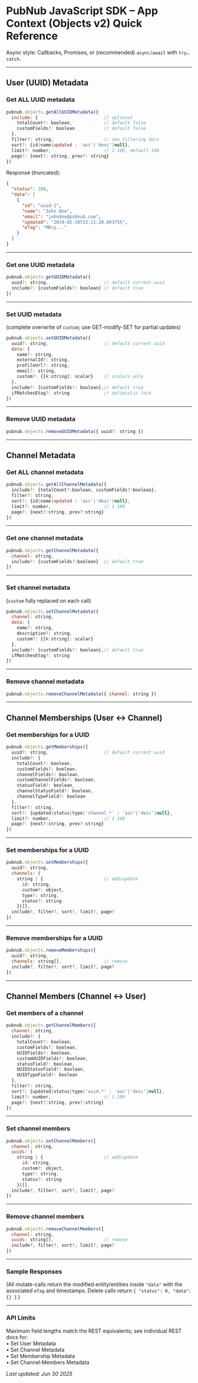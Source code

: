# PubNub JavaScript SDK – App Context (Objects v2) Quick Reference  

Async style: Callbacks, Promises, or (recommended) `async/await` with `try…catch`.

---

## User (UUID) Metadata  

### Get ALL UUID metadata  

```js
pubnub.objects.getAllUUIDMetadata({
  include: {                         // optional
    totalCount?: boolean,            // default false
    customFields?: boolean           // default false
  },
  filter?: string,                   // see filtering docs
  sort?: {id|name|updated : 'asc'|'desc'|null},
  limit?: number,                    // 1-100, default 100
  page?: {next?: string, prev?: string}
})
```

Response (truncated):

```json
{
  "status": 200,
  "data": [
    {
      "id": "uuid-1",
      "name": "John Doe",
      "email": "johndoe@pubnub.com",
      "updated": "2019-02-20T23:11:20.893755",
      "eTag": "MDcy..."
    }
  ]
}
```

---

### Get one UUID metadata  

```js
pubnub.objects.getUUIDMetadata({
  uuid?: string,                     // default current uuid
  include?: {customFields?: boolean} // default true
})
```

---

### Set UUID metadata  
(complete overwrite of `custom`; use GET-modify-SET for partial updates)

```js
pubnub.objects.setUUIDMetadata({
  uuid?: string,                     // default current uuid
  data: {
    name?: string,
    externalId?: string,
    profileUrl?: string,
    email?: string,
    custom?: {[k:string]: scalar}    // scalars only
  },
  include?: {customFields?: boolean},// default true
  ifMatchesEtag?: string             // optimistic lock
})
```

---

### Remove UUID metadata  

```js
pubnub.objects.removeUUIDMetadata({ uuid?: string })
```

---

## Channel Metadata  

### Get ALL channel metadata  

```js
pubnub.objects.getAllChannelMetadata({
  include?: {totalCount?:boolean, customFields?:boolean},
  filter?: string,
  sort?: {id|name|updated : 'asc'|'desc'|null},
  limit?: number,                    // 1-100
  page?: {next?:string, prev?:string}
})
```

---

### Get one channel metadata  

```js
pubnub.objects.getChannelMetadata({
  channel: string,
  include?: {customFields?:boolean}  // default true
})
```

---

### Set channel metadata  
(`custom` fully replaced on each call)

```js
pubnub.objects.setChannelMetadata({
  channel: string,
  data: {
    name?: string,
    description?: string,
    custom?: {[k:string]: scalar}
  },
  include?: {customFields?: boolean},// default true
  ifMatchesEtag?: string
})
```

---

### Remove channel metadata  

```js
pubnub.objects.removeChannelMetadata({ channel: string })
```

---

## Channel Memberships (User ↔ Channel)  

### Get memberships for a UUID  

```js
pubnub.objects.getMemberships({
  uuid?: string,                     // default current uuid
  include?: {
    totalCount?: boolean,
    customFields?: boolean,
    channelFields?: boolean,
    customChannelFields?: boolean,
    statusField?: boolean,
    channelStatusField?: boolean,
    channelTypeField?: boolean
  },
  filter?: string,
  sort?: {updated|status|type|'channel.*' : 'asc'|'desc'|null},
  limit?: number,                    // 1-100
  page?: {next?:string, prev?:string}
})
```

---

### Set memberships for a UUID  

```js
pubnub.objects.setMemberships({
  uuid?: string,
  channels: (
    string | {                       // add/update
      id: string,
      custom?: object,
      type?: string,
      status?: string
    })[],
  include?, filter?, sort?, limit?, page?
})
```

---

### Remove memberships for a UUID  

```js
pubnub.objects.removeMemberships({
  uuid?: string,
  channels: string[],                // remove
  include?, filter?, sort?, limit?, page?
})
```

---

## Channel Members (Channel ↔ User)  

### Get members of a channel  

```js
pubnub.objects.getChannelMembers({
  channel: string,
  include?: {
    totalCount?: boolean,
    customFields?: boolean,
    UUIDFields?: boolean,
    customUUIDFields?: boolean,
    statusField?: boolean,
    UUIDStatusField?: boolean,
    UUIDTypeField?: boolean
  },
  filter?: string,
  sort?: {updated|status|type|'uuid.*' : 'asc'|'desc'|null},
  limit?: number,                    // 1-100
  page?: {next?:string, prev?:string}
})
```

---

### Set channel members  

```js
pubnub.objects.setChannelMembers({
  channel: string,
  uuids: (
    string | {                       // add/update
      id: string,
      custom?: object,
      type?: string,
      status?: string
    })[],
  include?, filter?, sort?, limit?, page?
})
```

---

### Remove channel members  

```js
pubnub.objects.removeChannelMembers({
  channel: string,
  uuids: string[],                   // remove
  include?, filter?, sort?, limit?, page?
})
```

---

### Sample Responses  
(All mutate-calls return the modified entity/entities inside `"data"` with the associated `eTag` and timestamps. Delete calls return `{ "status": 0, "data": {} }`.)

---

### API Limits  
Maximum field lengths match the REST equivalents; see individual REST docs for:  
• Set User Metadata  
• Set Channel Metadata  
• Set Membership Metadata  
• Set Channel‐Members Metadata

_Last updated: Jun 30 2025_
